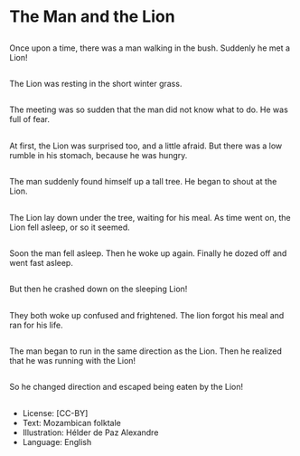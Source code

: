 # The Man and the Lion

##
Once upon a time,
there was a man
walking in the bush.
Suddenly he met a
Lion!

##
The Lion was resting in
the short winter grass.

##
The meeting was so
sudden that the man
did not know what to
do.
He was full of fear.

##
At first, the Lion was
surprised too, and a
little afraid.
But there was a low
rumble in his stomach,
because he was hungry.

##
The man suddenly
found himself up a tall
tree.
He began to shout at
the Lion.

##
The Lion lay down
under the tree, waiting
for his meal.
As time went on, the
Lion fell asleep, or so it
seemed.

##
Soon the man fell
asleep.
Then he woke up again.
Finally he dozed off and
went fast asleep.

##
But then he crashed
down on the sleeping
Lion!

##
They both woke up
confused and
frightened.
The lion forgot his meal
and ran for his life.

##
The man began to run
in the same direction
as the Lion.
Then he realized that
he was running with the
Lion!

##
So he changed direction
and escaped being
eaten by the Lion!

##
* License: [CC-BY]
* Text: Mozambican folktale
* Illustration: Hélder de Paz Alexandre
* Language: English
